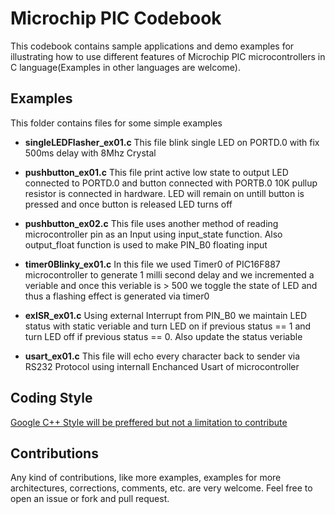 # Microchip PIC Codebook
This codebook contains sample applications and demo examples for illustrating how to use different features of Microchip PIC microcontrollers in C language(Examples in other languages are welcome).


## Examples
This folder contains files for some simple examples
    
 * **singleLEDFlasher_ex01.c**
    This file blink single LED on PORTD.0 with fix 500ms delay with 8Mhz Crystal
 
 * **pushbutton_ex01.c**
    This file print active low state to output LED connected to PORTD.0 and button connected with PORTB.0
    10K pullup resistor is connected in hardware. LED will remain on untill button is pressed and once button
    is released LED turns off
 
 * **pushbutton_ex02.c** 
    This file uses another method of reading microcontroller pin as an Input using input_state function. Also output_float function is used to make PIN_B0 floating input

 * **timer0Blinky_ex01.c**
    In this file we used Timer0 of PIC16F887 microcontroller to generate 1 milli second delay and we incremented 
     a veriable and once this veriable is > 500 we toggle the state of LED and thus a flashing effect is generated 
    via timer0
    
 * **exISR_ex01.c**  Using external Interrupt from PIN_B0 we maintain LED status with static veriable and 
 turn LED on if previous status == 1 and turn LED off if previous status == 0. Also update the status veriable
 
 * **usart_ex01.c** This file will echo every character back to sender via RS232 Protocol using internall Enchanced Usart of microcontroller
        

## Coding Style


[Google C++ Style will be preffered but not a limitation to contribute](https://google.github.io/styleguide/cppguide.html#Self_contained_Headers)





## Contributions
Any kind of contributions, like more examples, examples for more architectures, corrections, comments, etc. are very welcome. Feel free to open an issue or fork and pull request.
